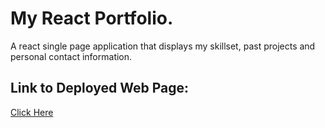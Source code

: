 # My React Portfolio.

A react single page application that displays my skillset, past projects and personal contact information.

## Link to Deployed Web Page:

[Click Here](https://axeliono.github.io/portfolio-v2)
